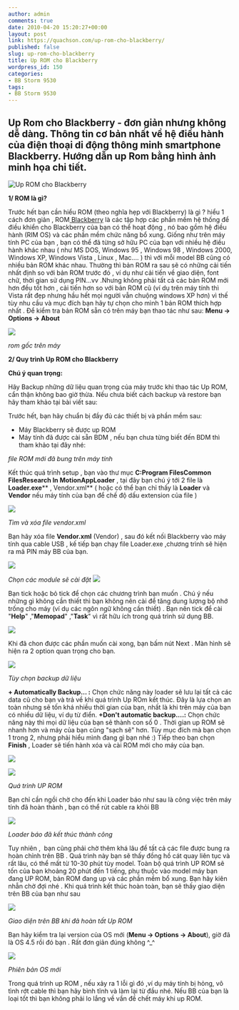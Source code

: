 ```yaml
---
author: admin
comments: true
date: 2010-04-20 15:20:27+00:00
layout: post
link: https://quachson.com/up-rom-cho-blackberry/
published: false
slug: up-rom-cho-blackberry
title: Up ROM cho Blackberry
wordpress_id: 150
categories:
- BB Storm 9530
tags:
- BB Storm 9530
---
```


## Up Rom cho Blackberry - đơn giản nhưng không dễ dàng. Thông tin cơ  bản nhất về hệ điều hành của điện thoại di động thông minh  smartphone Blackberry. Hướng dẫn up Rom bằng hình ảnh minh họa chi  tiết.


![Up ROM cho Blackberry](http://www.vienthongnam.com/image/cache/blackberry-8820-01-35x35.jpg)

**1/ ROM là gì?**

Trước hết bạn cần hiểu ROM (theo nghĩa hẹp với Blackberry) là  gì ? hiểu 1 cách đơn giản , ROM[ Blackberry](http://www.vienthongnam.com/) là các tập hợp các phần mềm hệ  thống để điều khiển cho Blackberry của bạn có thể hoạt động ,  nó bao gồm hệ điều hành (RIM OS) và các phần mềm chức năng bổ  xung. Giống như trên máy tính PC của bạn , bạn có thể đã từng sở  hữu PC của bạn với nhiều hệ điều hành khác nhau ( như MS DOS,  Windows 95 , Windows 98 , Windows 2000, Windows XP, Windows Vista ,  Linux , Mac.... ) thì với mỗi model BB cũng có nhiều bản ROM khác  nhau. Thường thì bản ROM ra sau sẽ có những cải tiến nhất định  so với bản ROM trước đó , ví dụ như cải tiến về giao diện, font  chữ, thời gian sử dụng PIN...vv .Nhưng không phải tất cả các bản  ROM mới hơn đều tốt hơn , cải tiến hơn so với bản ROM cũ (ví  dụ trên máy tính thì Vista rất đẹp nhưng hầu hết mọi người vẫn  chuộng windows XP hơn) vì thế tùy nhu cầu và mục đích bạn hãy tự  chọn cho mình 1 bản ROM thích hợp nhất . Để kiểm tra bản ROM sẵn  có trên máy bạn thao tác như sau:
**Menu -> Options -> About**

![](http://www.vienthongnam.com/bb/images/show/uprom/uprom1.jpg)


_rom gốc trên máy_

**2/ Quy  trình Up ROM cho Blackberry**

**Chú ý quan trọng:**

Hãy Backup những dữ liệu quan trọng của máy trước khi thao tác Up  ROM, cẩn thận không bao giờ thừa. Nếu chưa biết cách backup và  restore bạn hãy tham khảo tại bài viết sau:

Trước hết, bạn hãy chuẩn bị đầy đủ các thiết bị và phần mềm  sau:
- Máy Blackberry sẽ được up ROM
- Máy tính đã được cài sẵn BDM , nếu bạn chưa từng biết đến BDM  thì tham khảo tại đây nhé:

_file ROM mới đã bung trên máy tính_

Kết thúc quá trình setup , bạn vào thư mục **C:Program FilesCommon FilesResearch In  MotionAppLoader** , tại đây bạn chú ý tới 2 file là  **Loader.exe**** ,  Vendor.xml** ( hoặc có thể bạn chỉ thấy là **Loader** và **Vendor** nếu máy  tính của bạn để chế độ dấu extension của file )

![](http://www.vienthongnam.com/bb/images/show/uprom/uprom3.jpg)

_Tìm và xóa file vendor.xml_

Bạn hãy xóa file **Vendor.xml** (Vendor) , sau đó kết nối Blackberry vào máy tính qua cable USB , kế  tiếp bạn chạy file Loader.exe ,chương trình sẽ hiện ra mã PIN máy  BB của bạn.

![](http://www.vienthongnam.com/bb/images/show/uprom/uprom4.jpg)

_Chọn các module sẽ cài đặt_
![](http://www.vienthongnam.com/bb/images/show/uprom/uprom5.jpg)



Bạn tick hoặc bỏ tick để chọn các chương trình bạn muốn . Chú ý  nếu những gì không cần thiết thì bạn không nên cài để tăng dung  lượng bộ nhớ trống cho máy (ví dụ các ngôn ngữ không cần thiết) .  Bạn nên tick để cài "**Help**"  ,"**Memopad**"  ,"**Task**" vì  rất hữu ích trong quá trình sử dụng BB.

![](http://www.vienthongnam.com/bb/images/show/uprom/uprom6.jpg)

Khi đã chon được các phần muốn cài xong, bạn bấm nút Next . Màn  hình sẽ hiện ra 2 option quan trọng cho bạn.

![](http://www.vienthongnam.com/bb/images/show/uprom/uprom7.jpg)

_Tùy chọn backup dữ liệu_

**+ Automatically Backup... :** Chọn chức năng này loader sẽ lưu lại tất cả các data cũ cho bạn  và trả về khi quá trình Up ROm kết thúc. Đây là lựa chọn an toàn  nhưng sẽ tốn khá nhiều thời gian của bạn, nhất là khi trên máy  của bạn có nhiều dữ liệu, ví dụ từ điển.
**+Don't automatic  backup....:** Chọn chức năng này thì mọi dữ liệu của  bạn sẽ thành con số 0 . Thời gian up ROM sẽ nhanh hơn và máy của  bạn cũng "sạch sẽ" hơn.
Tùy mục đích mà bạn chọn 1 trong 2, nhưng phải hiểu mình đang gì  bạn nhé :)
Tiếp theo bạn chọn **Finish** , Loader sẽ tiến hành xóa và cài ROM mới cho máy của bạn.

![](http://www.vienthongnam.com/bb/images/show/uprom/uprom8.jpg)


![](http://www.vienthongnam.com/bb/images/show/uprom/uprom9.jpg)

_Quá trình UP ROM_

Bạn chỉ cần ngồi chờ cho đến khi Loader báo như sau là công việc  trên máy tính đã hoàn thành , bạn có thể rút cable ra khỏi BB

![](http://www.vienthongnam.com/bb/images/show/uprom/uprom10.jpg)

_Loader báo đã kết thúc thành công_

Tuy nhiên ,  bạn cũng phải chờ thêm khá lâu để tất cả các file  được bung ra hoàn chỉnh trên BB . Quá trình này bạn sẽ thấy đồng  hồ cát quay liên tục và rất lâu, có thể mất từ 10-30 phút tùy  model.
Toàn bộ quá trình UP ROM sẽ tốn của bạn khoảng 20 phút đến 1  tiếng, phụ thuộc vào model máy bạn đang UP ROM, bản ROM đang up và  các phần mềm bổ xung. Bạn hãy kiên nhẫn chờ đợi nhé . Khi quá  trình kết thúc hoàn toàn, bạn sẽ thấy giao diện trên BB của bạn  như sau

![](http://www.vienthongnam.com/bb/images/show/uprom/uprom11.jpg)

_Giao diện trên BB khi đã hoàn tất Up ROM_

Bạn hãy kiểm tra lại version của OS mới (**Menu -> Options -> About**),  giờ đã là OS 4.5 rồi đó bạn . Rất đơn giản đúng không ^_^

![](http://www.vienthongnam.com/bb/images/show/uprom/uprom12.jpg)

_Phiên bản OS mới_

Trong quá trình up ROM , nếu xảy ra 1 lỗi gì đó ,ví dụ máy tính bị  hỏng, vô tình rớt cable thì bạn hãy bình tĩnh và làm lại từ đầu  nhé. Nếu BB của bạn là loại tốt thì bạn không phải lo lắng về  vần đề chết máy khi up ROM.
